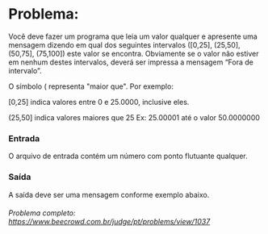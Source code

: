 # Problema:

Você deve fazer um programa que leia um valor qualquer e apresente uma mensagem dizendo em qual dos seguintes intervalos ([0,25], (25,50], (50,75], (75,100]) este valor se encontra. Obviamente se o valor não estiver em nenhum destes intervalos, deverá ser impressa a mensagem “Fora de intervalo”.

O símbolo ( representa "maior que". Por exemplo:

[0,25]  indica valores entre 0 e 25.0000, inclusive eles.

(25,50] indica valores maiores que 25 Ex: 25.00001 até o valor 50.0000000

### Entrada
O arquivo de entrada contém um número com ponto flutuante qualquer.

### Saída
A saída deve ser uma mensagem conforme exemplo abaixo.

###### Problema completo: https://www.beecrowd.com.br/judge/pt/problems/view/1037
